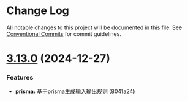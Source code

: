 # Change Log

All notable changes to this project will be documented in this file.
See [Conventional Commits](https://conventionalcommits.org) for commit guidelines.

# [3.13.0](https://github.com/aomex/aomex/compare/v3.12.1...v3.13.0) (2024-12-27)


### Features

* **prisma:** 基于prisma生成输入输出规则 ([8041a24](https://github.com/aomex/aomex/commit/8041a240183e87541f3b81a3046126f55f037232))

